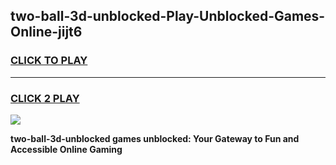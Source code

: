 
## two-ball-3d-unblocked-Play-Unblocked-Games-Online-jijt6
<h3>
<a href="https://premium76.site?title=two-ball-3d-unblocked&ref=25A">CLICK TO PLAY</a></h3>
<hr>

<h3>
<a href="https://premium76.site?title=two-ball-3d-unblocked&ref=25A">CLICK 2 PLAY</a>
  
</h3>

<a href="https://premium76.site?title=two-ball-3d-unblocked&ref=25A"><img src="https://clearcache.store/games.png"></a>


**two-ball-3d-unblocked games unblocked: Your Gateway to Fun and Accessible Online Gaming**
